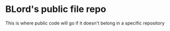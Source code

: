 # BLord's public file repo
This is where public code will go if it doesn't belong in a specific repository
